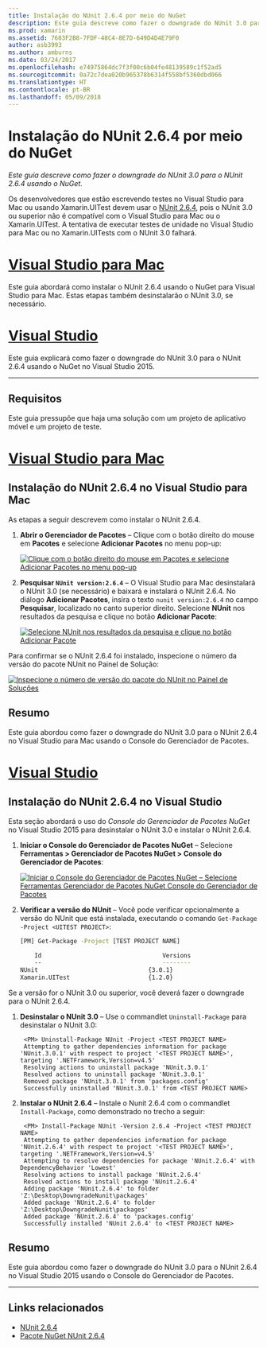 ```yaml
---
title: Instalação do NUnit 2.6.4 por meio do NuGet
description: Este guia descreve como fazer o downgrade do NUnit 3.0 para o NUnit 2.6.4 usando o NuGet.
ms.prod: xamarin
ms.assetid: 7683F2B8-7FDF-48C4-8E7D-649D4D4E79F0
author: asb3993
ms.author: amburns
ms.date: 03/24/2017
ms.openlocfilehash: e74975864dc7f3f00c6b04fe48139589c1f52ad5
ms.sourcegitcommit: 0a72c7dea020b965378b6314f558bf5360dbd066
ms.translationtype: HT
ms.contentlocale: pt-BR
ms.lasthandoff: 05/09/2018
---
```

# <a name="installing-nunit-264-using-nuget"></a>Instalação do NUnit 2.6.4 por meio do NuGet

_Este guia descreve como fazer o downgrade do NUnit 3.0 para o NUnit 2.6.4 usando o NuGet._

Os desenvolvedores que estão escrevendo testes no Visual Studio para Mac ou usando Xamarin.UITest devem usar o [NUnit 2.6.4](http://nunit.org/index.php?p=docHome&r=2.6.4), pois o NUnit 3.0 ou superior não é compatível com o Visual Studio para Mac ou o Xamarin.UITest. A tentativa de executar testes de unidade no Visual Studio para Mac ou no Xamarin.UITests com o NUnit 3.0 falhará.

# <a name="visual-studio-for-mactabvsmac"></a>[Visual Studio para Mac](#tab/vsmac)

Este guia abordará como instalar o NUnit 2.6.4 usando o NuGet para Visual Studio para Mac. Estas etapas também desinstalarão o NUnit 3.0, se necessário.

# <a name="visual-studiotabvswin"></a>[Visual Studio](#tab/vswin)

Este guia explicará como fazer o downgrade do NUnit 3.0 para o NUnit 2.6.4 usando o NuGet no Visual Studio 2015.

-----

## <a name="requirements"></a>Requisitos

Este guia pressupõe que haja uma solução com um projeto de aplicativo móvel e um projeto de teste.

# <a name="visual-studio-for-mactabvsmac"></a>[Visual Studio para Mac](#tab/vsmac)

## <a name="installing-nunit-264-in-visual-studio-for-mac"></a>Instalação do NUnit 2.6.4 no Visual Studio para Mac

As etapas a seguir descrevem como instalar o NUnit 2.6.4.


1. **Abrir o Gerenciador de Pacotes** – Clique com o botão direito do mouse em **Pacotes** e selecione **Adicionar Pacotes** no menu pop-up:

    [![](installing-nunit-using-nuget-images/add-packages-xs.png "Clique com o botão direito do mouse em Pacotes e selecione Adicionar Pacotes no menu pop-up")](installing-nunit-using-nuget-images/add-packages-xs.png#lightbox)
    
1. **Pesquisar `NUnit version:2.6.4`** – O Visual Studio para Mac desinstalará o NUnit 3.0 (se necessário) e baixará e instalará o NUnit 2.6.4. No diálogo **Adicionar Pacotes**, insira o texto `nunit version:2.6.4` no campo **Pesquisar**, localizado no canto superior direito. Selecione **NUnit** nos resultados da pesquisa e clique no botão **Adicionar Pacote**:

    [![](installing-nunit-using-nuget-images/nunit-search-xs.png "Selecione NUnit nos resultados da pesquisa e clique no botão Adicionar Pacote")](installing-nunit-using-nuget-images/nunit-search-xs.png#lightbox)


Para confirmar se o NUnit 2.6.4 foi instalado, inspecione o número da versão do pacote NUnit no Painel de Solução:

[![](installing-nunit-using-nuget-images/nunit-2-6-4-installed.png "Inspecione o número de versão do pacote do NUnit no Painel de Soluções")](installing-nunit-using-nuget-images/nunit-2-6-4-installed.png#lightbox)

## <a name="summary"></a>Resumo

Este guia abordou como fazer o downgrade do NUnit 3.0 para o NUnit 2.6.4 no Visual Studio para Mac usando o Console do Gerenciador de Pacotes.


# <a name="visual-studiotabvswin"></a>[Visual Studio](#tab/vswin)

## <a name="installing-nunit-264-in-visual-studio"></a>Instalação do NUnit 2.6.4 no Visual Studio

Esta seção abordará o uso do _Console do Gerenciador de Pacotes NuGet_ no Visual Studio 2015 para desinstalar o NUnit 3.0 e instalar o NUnit 2.6.4.


1. **Iniciar o Console do Gerenciador de Pacotes NuGet** – Selecione **Ferramentas > Gerenciador de Pacotes NuGet > Console do Gerenciador de Pacotes**:

    [![](installing-nunit-using-nuget-images/package-manager-console.png "Iniciar o Console do Gerenciador de Pacotes NuGet – Selecione Ferramentas  Gerenciador de Pacotes NuGet  Console do Gerenciador de Pacotes")](installing-nunit-using-nuget-images/package-manager-console.png#lightbox)
    
1. **Verificar a versão do NUnit** – Você pode verificar opcionalmente a versão do NUnit que está instalada, executando o comando `Get-Package -Project <UITEST PROJECT>`:

    ```bash
    [PM] Get-Package -Project [TEST PROJECT NAME]
    
        Id                                  Versions                                 ProjectName
        --                                  --------                                 -----------
    NUnit                               {3.0.1}                                  [TEST PROJECT NAME]
    Xamarin.UITest                      {1.2.0}                                  [TEST PROJECT NAME]
    ```

Se a versão for o NUnit 3.0 ou superior, você deverá fazer o downgrade para o NUnit 2.6.4.

1. **Desinstalar o NUnit 3.0** – Use o commandlet `Uninstall-Package` para desinstalar o NUnit 3.0:

        <PM> Uninstall-Package NUnit -Project <TEST PROJECT NAME>
        Attempting to gather dependencies information for package 'NUnit.3.0.1' with respect to project '<TEST PROJECT NAME>', targeting '.NETFramework,Version=v4.5'
        Resolving actions to uninstall package 'NUnit.3.0.1'
        Resolved actions to uninstall package 'NUnit.3.0.1'
        Removed package 'NUnit.3.0.1' from 'packages.config'
        Successfully uninstalled 'NUnit.3.0.1' from <TEST PROJECT NAME>

1. **Instalar o NUnit 2.6.4** – Instale o Nunit 2.6.4 com o commandlet `Install-Package`, como demonstrado no trecho a seguir:

        <PM> Install-Package NUnit -Version 2.6.4 -Project <TEST PROJECT NAME>
        Attempting to gather dependencies information for package 'NUnit.2.6.4' with respect to project '<TEST PROJECT NAME>', targeting '.NETFramework,Version=v4.5'
        Attempting to resolve dependencies for package 'NUnit.2.6.4' with DependencyBehavior 'Lowest'
        Resolving actions to install package 'NUnit.2.6.4'
        Resolved actions to install package 'NUnit.2.6.4'
        Adding package 'NUnit.2.6.4' to folder 'Z:\Desktop\DowngradeNunit\packages'
        Added package 'NUnit.2.6.4' to folder 'Z:\Desktop\DowngradeNunit\packages'
        Added package 'NUnit.2.6.4' to 'packages.config'
        Successfully installed 'NUnit 2.6.4' to <TEST PROJECT NAME>
    
## <a name="summary"></a>Resumo

Este guia abordou como fazer o downgrade do NUnit 3.0 para o NUnit 2.6.4 no Visual Studio 2015 usando o Console do Gerenciador de Pacotes.

-----

## <a name="related-links"></a>Links relacionados

- [NUnit 2.6.4](http://nunit.org/index.php?p=docHome&r=2.6.4)
- [Pacote NuGet NUnit 2.6.4](https://www.nuget.org/packages/NUnit/2.6.4)
